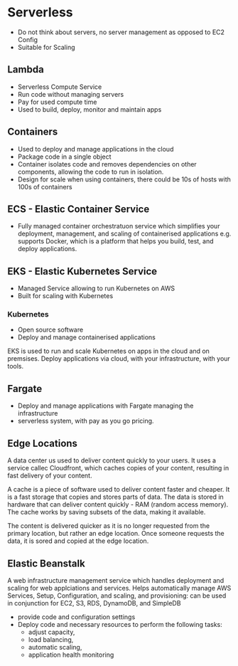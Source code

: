 # Serverless

- Do not think about servers, no server management as opposed to EC2 Config
- Suitable for Scaling

## Lambda

- Serverless Compute Service
- Run code without managing servers
- Pay for used compute time
- Used to build, deploy, monitor and maintain apps

## Containers

- Used to deploy and manage applications in the cloud
- Package code in a single object
- Container isolates code and removes dependencies on other components, allowing the code to run in isolation.
- Design for scale when using containers, there could be 10s of hosts with 100s of containers

## ECS - Elastic Container Service

- Fully managed container orchestratuon service which simplifies your deployment, management, and scaling of containerised applications e.g. supports Docker, which is a platform that helps you build, test, and deploy applications.

## EKS - Elastic Kubernetes Service

- Managed Service allowing to run Kubernetes on AWS
- Built for scaling with Kubernetes

### Kubernetes 
- Open source software
- Deploy and manage containerised applications

EKS is used to run and scale Kubernetes on apps in the cloud and on premsises. Deploy applications via cloud, with your infrastructure, with your tools.

## Fargate

- Deploy and manage applications with Fargate managing the infrastructure
- serverless system, with pay as you go pricing.

## Edge Locations

A data center us used to deliver content quickly to your users. It uses a service callec Cloudfront, which caches copies of your content, resulting in fast delivery of your content.

A cache is a piece of software used to deliver content faster and cheaper. It is a fast storage that copies and stores parts of data. The data is stored in hardware that can deliver content quickly - RAM (random access memory). The cache works by saving subsets of the data, making it available.

The content is delivered quicker as it is no longer requested from the primary location, but rather an edge location.  Once someone requests the data, it is sored and copied at the edge location.

## Elastic Beanstalk

A web infrastructure management service which handles deployment and scaling for web applciations and services. Helps automatically manage AWS Services, Setup, Configuration, and scaling, and provisioning: can be used in conjunction for EC2, S3, RDS, DynamoDB, and SimpleDB

- provide code and configuration settings
- Deploy code and necessary resources to perform the following tasks:
  - adjust capacity,
  - load balancing,
  - automatic scaling,
  - application health monitoring

